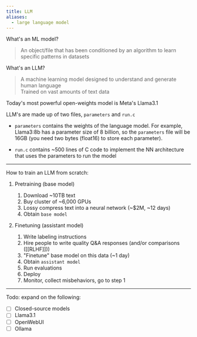 ```yaml
---
title: LLM
aliases:
  - large language model
---
```


What's an ML model?  
> An object/file that has been conditioned by an algorithm to learn specific patterns in datasets  

What's an LLM?  
> A machine learning model designed to understand and generate human language  
> Trained on vast amounts of text data  

Today's most powerful open-weights model is Meta's Llama3.1  

LLM's are made up of two files, `parameters` and `run.c`  

- `parameters` contains the weights of the language model. For example, Llama3:8b has a parameter size of 8 billion, so the `parameters` file will be 16GB (you need two bytes (float16) to store each parameter).  

- `run.c` contains ~500 lines of C code to implement the NN architecture that uses the parameters to run the model  

---

How to train an LLM from scratch:  

1. Pretraining (base model)  
	1. Download ~10TB text
	2. Buy cluster of ~6,000 GPUs
	3. Lossy compress text into a neural network (~$2M, ~12 days)
	4. Obtain `base model`

2. Finetuning (assistant model)  
	1. Write labeling instructions
	2. Hire people to write quality Q&A responses (and/or comparisons ([[RLHF]]))
	3. "Finetune" base model on this data (~1 day)
	4. Obtain `assistant model`
	5. Run evaluations
	6. Deploy
	7. Monitor, collect misbehaviors, go to step 1

---

Todo: expand on the following:
- [ ] Closed-source models
- [ ] Llama3.1
- [ ] OpenWebUI
- [ ] Ollama
